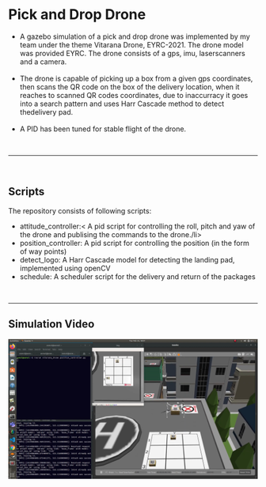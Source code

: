 
<h1> Pick and Drop Drone </h1>
<p><ul><li>A gazebo simulation of a pick and drop drone was implemented by my team under the theme Vitarana Drone, EYRC-2021. The drone model was provided  EYRC. The drone consists of a gps, imu, laserscanners and a camera.</li> <br> <li>The drone is capable of picking up a box from a given gps coordinates, then scans the QR code on the box of the delivery location, when it reaches to scanned QR codes coordinates, due to inaccurracy it goes into a search pattern and uses Harr Cascade method to detect thedelivery pad. </li><br> <li>A PID has been tuned for stable flight of the drone. </li></ul></p>
<br>
<hr>
<br>
<h2> Scripts </h2>
<p> The repository consists of following scripts:</p>
<ul> <li><bold>attitude_controller:</bold>< A pid script for controlling the roll, pitch and yaw of the drone and publising the commands to the drone./li>
     <li><bold>position_controller: A pid script for controlling the position (in the form of way points)</li>
     <li><bold>detect_logo:</bold> A Harr Cascade model for detecting the landing pad, implemented using openCV</li>
  <li><bold>schedule:</bold> A scheduler script for the delivery and return of the packages</li>
  </ul>
  <br><hr>
     <h2>Simulation Video</h2>
<div align="center">
  <a href="https://youtu.be/G9XYRhGov2A"><img src="MetaCodes/Screenshot from 2021-03-22 00-48-48.png" alt="IMAGE ALT TEXT"></a>
</div>
